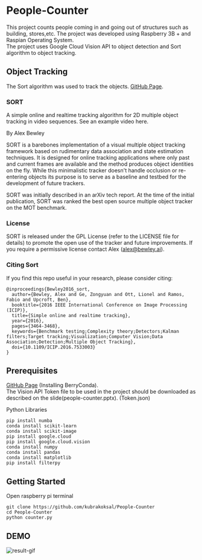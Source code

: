 # People-Counter
This project counts people coming in and going out of structures such as building, stores,etc. The project was developed using Raspberry 3B + and Raspian Operating System. <br />
The project uses Google Cloud Vision API to object detection and Sort algorithm to object tracking.

## Object Tracking
The Sort algorithm was used to track the objects. [GitHub Page](https://github.com/abewley/sort/blob/master/sort.py).
### SORT
A simple online and realtime tracking algorithm for 2D multiple object tracking in video sequences. See an example video here.

By Alex Bewley

SORT is a barebones implementation of a visual multiple object tracking framework based on rudimentary data association and state estimation techniques. It is designed for online tracking applications where only past and current frames are available and the method produces object identities on the fly. While this minimalistic tracker doesn't handle occlusion or re-entering objects its purpose is to serve as a baseline and testbed for the development of future trackers.

SORT was initially described in an arXiv tech report. At the time of the initial publication, SORT was ranked the best open source multiple object tracker on the MOT benchmark.

### License
SORT is released under the GPL License (refer to the LICENSE file for details) to promote the open use of the tracker and future improvements. If you require a permissive license contact Alex (alex@bewley.ai).


### Citing Sort
If you find this repo useful in your research, please consider citing:
```
@inproceedings{Bewley2016_sort,
  author={Bewley, Alex and Ge, Zongyuan and Ott, Lionel and Ramos, Fabio and Upcroft, Ben},
  booktitle={2016 IEEE International Conference on Image Processing (ICIP)},
  title={Simple online and realtime tracking},
  year={2016},
  pages={3464-3468},
  keywords={Benchmark testing;Complexity theory;Detectors;Kalman filters;Target tracking;Visualization;Computer Vision;Data Association;Detection;Multiple Object Tracking},
  doi={10.1109/ICIP.2016.7533003}
}
```

## Prerequisites
[GitHub Page](https://github.com/jjhelmus/berryconda) (Installing BerryConda).<br />
The Vision API Token file to be used in the project should be downloaded as described on the slide(people-counter.pptx). (Token.json)<br />

Python Libraries<br />
```
pip install numba
conda install scikit-learn
conda install scikit-image
pip install google.cloud
pip install google.cloud.vision
conda install numpy
conda install pandas
conda install matplotlib
pip install filterpy
```

## Getting Started
Open raspberry pi terminal 
```
git clone https://github.com/kubrakoksal/People-Counter
cd People-Counter
python counter.py
```
## DEMO
![result-gif](https://user-images.githubusercontent.com/47196852/82732988-69068680-9d19-11ea-8a80-7af1ca45aa8f.gif)
